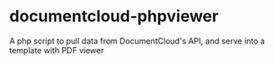 # documentcloud-phpviewer
A php script to pull data from DocumentCloud's API, and serve into a template with PDF viewer
